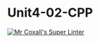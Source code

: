 # Unit4-02-CPP
[![Mr Coxall's Super Linter](https://github.com/ICS3U-Programming-Kestrel-B/Unit4-02-CPP/workflows/Mr%20Coxall's%20Super%20Linter/badge.svg)](https://github.com/ICS3U-Programming-Kestrel-B/Unit4-02-CPP/actions/)
